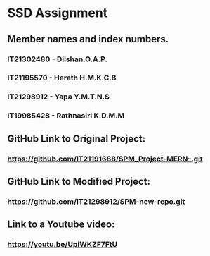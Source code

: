 # SSD Assignment


## Member names and index numbers.

### IT21302480 - Dilshan.O.A.P.
### IT21195570 - Herath H.M.K.C.B
### IT21298912 - Yapa Y.M.T.N.S
### IT19985428 - Rathnasiri K.D.M.M


## GitHub Link to Original Project: 
### https://github.com/IT21191688/SPM_Project-MERN-.git


## GitHub Link to Modified Project: 
### https://github.com/IT21298912/SPM-new-repo.git


## Link to a Youtube video: 
### https://youtu.be/UpiWKZF7FtU
